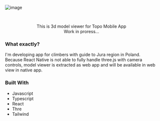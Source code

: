 

<!-- PROJECT LOGO -->

![image](https://github.com/PioterAndrzejewski/topo-viewer/assets/109315248/54628130-3565-4198-8726-596c680841bf)


<br />
<div align="center">
  <p align="center">
This is 3d model viewer for Topo Mobile App
    <br />
    Work in proress...
    <br />
  </p>
</div>

### What exactly?

I'm developing app for climbers with guide to Jura region in Poland. <br />
Because React Native is not able to fully handle three.js with camera controls, model viewer is extracted as web app and will be available in web view in native app. 

### Built With

- Javascript
- Typescript
- React
- Thre
- Tailwind
